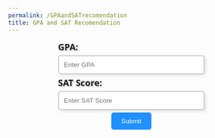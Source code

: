 ```yaml
---
permalink: /GPAandSATrecomendation
title: GPA and SAT Recomendation
---
```


<html lang="en">
<head>
    <meta charset="UTF-8">
    <meta name="viewport" content="width=device-width, initial-scale=1.0">
    <title>GPA & SAT Form</title>
    <style>
        /* Style for the animated input field */
        .animated-input {
            display: flex;
            flex-direction: column;
            max-width: 300px;
            margin: 0 auto;
        }
        label[for="gpa"], label[for="sat"] {
            font-family: 'Segoe UI', Tahoma, Geneva, Verdana, sans-serif;
            font-weight: bold;
            font-size: 18px;
            text-shadow: 2px 2px 3px rgba(0, 0, 0, 0.2);
            transition: text-shadow 0.3s; /* Added transition property */
        }
        label[for="gpa"]:hover, label[for="sat"]:hover {
            text-shadow: 5px 5px 8px rgba(0, 0, 0, 0.4); /* Shadow effect on hover */
        }
        input[type="number"] {
            padding: 10px;
            margin: 5px 0;
            border: 2px solid #ccc;
            border-radius: 5px;
            transition: border 0.3s, transform 0.3s; /* Added transform property */
            box-shadow: 3px 3px 6px rgba(0, 0, 0, 0.1); /* Adding box shadow */
        }
        input[type="number"]:focus {
            border: 2px solid dodgerblue;
            transform: scale(1.05); /* Scale animation on focus */
        }
        #message {
            margin-top: 10px;
            font-weight: bold;
            display: none;
            animation: fadeIn 2s ease-in-out; /* Adding fade-in animation */
        }
        button {
            display: block;
            margin: 0 auto;
            padding: 10px 20px;
            background-color: dodgerblue;
            color: white;
            border: none;
            border-radius: 5px;
            cursor: pointer;
            transition: background-color 0.3s;
        }
        button:hover {
            background-color: deepskyblue;
        }
        @keyframes fadeIn {
            from {
                opacity: 0;
            }
            to {
                opacity: 1;
            }
        }
    </style>
</head>
<body>
    <div class="animated-input">
        <label for="gpa">GPA:</label>
        <input type="number" id="gpa" placeholder="Enter GPA">
    </div>
    <div class="animated-input">
        <label for="sat">SAT Score:</label>
        <input type="number" id="sat" placeholder="Enter SAT Score">
    </div>
    <button onclick="showFitCollegeMessage()">Submit</button>
    <div id="message">Generating a fit college for you</div>
    <div id="question"></div>
    <script>
        function showFitCollegeMessage() {
            // Get the message element
            var messageElement = document.getElementById('message');
            // Display the message element
            messageElement.style.display = 'block';
        }
    </script>
</body>
</html>
